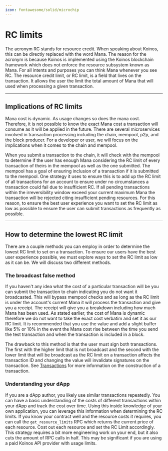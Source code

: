 ```yaml
---
icon: fontawesome/solid/microchip
---
```


# RC limits
The acronym RC stands for resource credit. When speaking about Koinos, this can be directly replaced with the word Mana. The reason for the acronym is because Koinos is implemented using the Koinos blockchain framework which does not enforce the resource subsystem known as Mana. For all intents and purposes you can think Mana whenever you see RC. The resource credit limit, or RC limit, is a field that lives on the transaction. It allows the user the limit the total amount of Mana that will used when processing a given transaction.

---
## Implications of RC limits
Mana cost is dynamic. As usage changes so does the mana cost. Therefore, it is not possible to know the exact Mana cost a transaction will consume as it will be applied in the future. There are several microservices involved in transaction processing including the chain, mempool, p2p, and the block producer. For a developer or user, we will focus on the implications when it comes to the chain and mempool.

When you submit a transaction to the chain, it will check with the mempool to determine if the user has enough Mana considering the RC limit of every transaction of theirs in the mempool as well as the one submitted. The mempool has a goal of ensuring inclusion of a transaction if it is submitted to the mempool. One strategy it uses to ensure this is to add up the RC limit of all transactions for an account to ensure under no circumstances a transaction could fail due to insufficient RC. If all pending transactions within the irreversibility window exceed your current maximum Mana the transaction will be rejected citing insufficient pending resources. For this reason, to ensure the best user experience you want to set the RC limit as low as possible to ensure the user can submit transactions as frequently as possible.

---
## How to determine the lowest RC limit
There are a couple methods you can employ in order to determine the lowest RC limit to set on a transaction. To ensure our users have the best user experience possible, we must explore ways to set the RC limit as low as it can be. We will discuss two different methods.

### The broadcast false method
If you haven't any idea what the cost of a particular transaction will be you can submit the transaction to chain indicating you do not want it broadcasted. This will bypass mempool checks and as long as the RC limit is under the account's current Mana it will process the transaction and give you a receipt. The receipt will give you a breakdown including how much Mana has been used. As stated earlier, the cost of Mana is dynamic therefore we do not want to take the exact cost verbatim and set it as our RC limit. It is recommended that you use the value and add a slight buffer like 5% or 10% in the event the Mana cost rise between the time you send the test transaction and when the transaction is included in a block.

The drawback to this method is that the user must sign both transactions. The first with the higher limit that is not broadcast and the second with the lower limit that will be broadcast as the RC limit on a transaction affects the transaction ID and changing the value will invalidate signatures on the transaction. See [Transactions](./transactions.md) for more information on the construction of a transaction.

### Understanding your dApp
If you are a dApp author, you likely use similar transactions repeatedly. You can have a basic understanding of the costs of different transactions within your dApp and track the cost over time. Using this inside knowledge of your own application, you can leverage this information when determining the RC limits. If you know your contract well and the resource costs it requires, you can call the `get_resource_limits` RPC which returns the current price of each resource. Cost out each resource and set the RC Limit accordingly. This strategy requires a bit more engineering work on your end, but it also cuts the amount of RPC calls in half. This may be significant if you are using a paid Koinos API provider with usage limits.
